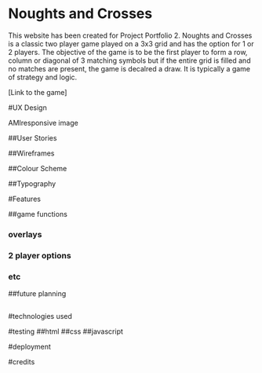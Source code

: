 # Noughts and Crosses
This website has been created for Project Portfolio 2.
Noughts and Crosses is a classic two player game played on a 3x3 grid and has the option for 1 or 2 players. 
The objective of the game is to be the first player to form a row, column or diagonal of 3 matching symbols but if the entire grid is filled and no matches are present, the game is decalred a draw. It is typically a game of strategy and logic.

[Link to the game] 

#UX Design

AMIresponsive image

##User Stories

##Wireframes

##Colour Scheme

##Typography

#Features

##game functions
### overlays
### 2 player options
### etc

##future planning

##

#technologies used

#testing
##html
##css
##javascript

#deployment

#credits
